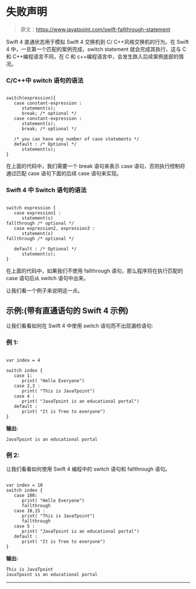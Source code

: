 # 失败声明

> 原文：<https://www.javatpoint.com/swift-fallthrough-statement>

Swift 4 直通状态用于模拟 Swift 4 交换机到 C/ C++风格交换机的行为。在 Swift 4 中，一旦第一个匹配的案例完成，switch statement 就会完成其执行，这与 C 和 C++编程语言不同，在 C 和 c++编程语言中，会发生跌入后续案例底部的情况。

### C/C++中 switch 语句的语法

```

switch(expression){
   case constant-expression :
      statement(s);
      break; /* optional */
   case constant-expression :
      statement(s);
      break; /* optional */

   /* you can have any number of case statements */
   default : /* Optional */
      statement(s);
}

```

在上面的代码中，我们需要一个 break 语句来表示 case 语句，否则执行控制将通过匹配 case 语句下面的后续 case 语句来实现。

### Swift 4 中 Switch 语句的语法

```

switch expression {
   case expression1 :
      statement(s)
fallthrough /* optional */
   case expression2, expression3 :
      statement(s)
fallthrough /* optional */

   default : /* Optional */
      statement(s);
}

```

在上面的代码中，如果我们不使用 fallthrough 语句，那么程序将在执行匹配的 case 语句后从 switch 语句中出来。

让我们看一个例子来说明这一点。

## 示例:(带有直通语句的 Swift 4 示例)

让我们看看如何在 Swift 4 中使用 switch 语句而不出现漏检语句:

### 例 1:

```

var index = 4

switch index {
   case 1:
      print( "Hello Everyone")
   case 2,3 :
      print( "This is JavaTpoint")
   case 4 :
      print( "JavaTpoint is an educational portal")
   default :
      print( "It is free to everyone")
}

```

**输出:**

```
JavaTpoint is an educational portal

```

### 例 2:

让我们看看如何使用 Swift 4 编程中的 switch 语句和 fallthrough 语句。

```

var index = 10
switch index {
   case 100:
      print( "Hello Everyone")
      fallthrough
   case 10,15 :
      print( "This is JavaTpoint")
      fallthrough
   case 5 :
      print( "JavaTpoint is an educational portal")
   default :
      print( "It is free to everyone")
}

```

**输出:**

```
This is JavaTpoint
JavaTpoint is an educational portal

```

* * *